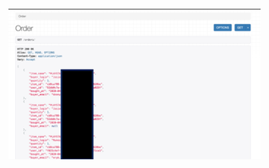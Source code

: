 ![Screenshot](https://raw.githubusercontent.com/Krasiu/allegro-lokalnie-api/master/Screenshot%202020-04-14%20at%2000.36.11.png)

